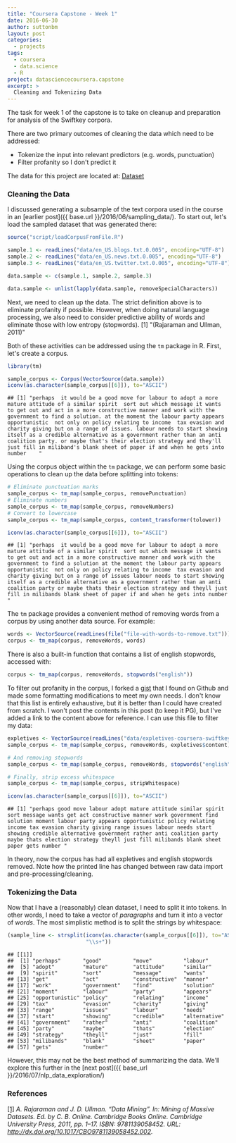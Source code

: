 ```yaml
---
title: "Coursera Capstone - Week 1"
date: 2016-06-30
author: suttonbm
layout: post
categories:
  - projects
tags:
  - coursera
  - data.science
  - R
project: datasciencecoursera.capstone
excerpt: >
  Cleaning and Tokenizing Data
---
```




The task for week 1 of the capstone is to take on cleanup and preparation for analysis of the Swiftkey corpora.

There are two primary outcomes of cleaning the data which need to be addressed:

 * Tokenize the input into relevant predictors (e.g. words, punctuation)
 * Filter profanity so I don't predict it

The data for this project are located at: [Dataset](https://d396qusza40orc.cloudfront.net/dsscapstone/dataset/Coursera-SwiftKey.zip)

### Cleaning the Data

I discussed generating a subsample of the text corpora used in the course in an [earlier post]({{ base.url }}/2016/06/sampling_data/). To start out, let's load the sampled dataset that was generated there:


```r
source("script/loadCorpusFromFile.R")

sample.1 <- readLines("data/en_US.blogs.txt.0.005", encoding="UTF-8")
sample.2 <- readLines("data/en_US.news.txt.0.005", encoding="UTF-8")
sample.3 <- readLines("data/en_US.twitter.txt.0.005", encoding="UTF-8")

data.sample <- c(sample.1, sample.2, sample.3)

data.sample <- unlist(lapply(data.sample, removeSpecialCharacters))
```

Next, we need to clean up the data. The strict definition above is to eliminate profanity if possible.  However, when doing natural language processing, we also need to consider predictive ability of words and eliminate those with low entropy (stopwords).
[1] "(Rajaraman and Ullman, 2011)"

Both of these activities can be addressed using the `tm` package in R.  First, let's create a corpus.


```r
library(tm)

sample_corpus <- Corpus(VectorSource(data.sample))
iconv(as.character(sample_corpus[[6]]), to="ASCII")
```

```
## [1] "perhaps  it would be a good move for labour to adopt a more mature attitude of a similar spirit  sort out which message it wants to get out and act in a more constructive manner and work with the government to find a solution. at the moment the labour party appears opportunistic  not only on policy relating to income  tax evasion and charity giving but on a range of issues. labour needs to start showing itself as a credible alternative as a government rather than an anti coalition party. or maybe that's their election strategy and they'll just fill in miliband's blank sheet of paper if and when he gets into number    "
```

Using the corpus object within the `tm` package, we can perform some basic operations to clean up the data before splitting into tokens:


```r
# Eliminate punctuation marks
sample_corpus <- tm_map(sample_corpus, removePunctuation)
# Eliminate numbers
sample_corpus <- tm_map(sample_corpus, removeNumbers)
# Convert to lowercase
sample_corpus <- tm_map(sample_corpus, content_transformer(tolower))

iconv(as.character(sample_corpus[[6]]), to="ASCII")
```

```
## [1] "perhaps  it would be a good move for labour to adopt a more mature attitude of a similar spirit  sort out which message it wants to get out and act in a more constructive manner and work with the government to find a solution at the moment the labour party appears opportunistic  not only on policy relating to income  tax evasion and charity giving but on a range of issues labour needs to start showing itself as a credible alternative as a government rather than an anti coalition party or maybe thats their election strategy and theyll just fill in milibands blank sheet of paper if and when he gets into number    "
```

The `tm` package provides a convenient method of removing words from a corpus by using another data source.  For example:


```r
words <- VectorSource(readLines(file("file-with-words-to-remove.txt")))
corpus <- tm_map(corpus, removeWords, words)
```

There is also a built-in function that contains a list of english stopwords, accessed with:


```r
corpus <- tm_map(corpus, removeWords, stopwords("english"))
```

To filter out profanity in the corpus, I forked a [gist](https://gist.github.com/suttonbm/8689df95d7ff4d302d60bcbccb21d19d) that I found on Github and made some formatting modifications to meet my own needs.  I don't know that this list is entirely exhaustive, but it is better than I could have created from scratch.  I won't post the contents in this post (to keep it PG), but I've added a link to the content above for reference.  I can use this file to filter my data:


```r
expletives <- VectorSource(readLines("data/expletives-coursera-swiftkey-nlp"))
sample_corpus <- tm_map(sample_corpus, removeWords, expletives$content)

# And removing stopwords
sample_corpus <- tm_map(sample_corpus, removeWords, stopwords("english"))

# Finally, strip excess whitespace
sample_corpus <- tm_map(sample_corpus, stripWhitespace)

iconv(as.character(sample_corpus[[6]]), to="ASCII")
```

```
## [1] "perhaps good move labour adopt mature attitude similar spirit sort message wants get act constructive manner work government find solution moment labour party appears opportunistic policy relating income tax evasion charity giving range issues labour needs start showing credible alternative government rather anti coalition party maybe thats election strategy theyll just fill milibands blank sheet paper gets number "
```

In theory, now the corpus has had all expletives and english stopwords removed. Note how the printed line has changed between raw data import and pre-processing/cleaning.

### Tokenizing the Data

Now that I have a (reasonably) clean dataset, I need to split it into tokens.  In other words, I need to take a vector of *paragraphs* and turn it into a vector of *words*.  The most simplistic method is to split the strings by whitespace:


```r
(sample_line <- strsplit(iconv(as.character(sample_corpus[[6]]), to="ASCII"),
                         "\\s+"))
```

```
## [[1]]
##  [1] "perhaps"       "good"          "move"          "labour"       
##  [5] "adopt"         "mature"        "attitude"      "similar"      
##  [9] "spirit"        "sort"          "message"       "wants"        
## [13] "get"           "act"           "constructive"  "manner"       
## [17] "work"          "government"    "find"          "solution"     
## [21] "moment"        "labour"        "party"         "appears"      
## [25] "opportunistic" "policy"        "relating"      "income"       
## [29] "tax"           "evasion"       "charity"       "giving"       
## [33] "range"         "issues"        "labour"        "needs"        
## [37] "start"         "showing"       "credible"      "alternative"  
## [41] "government"    "rather"        "anti"          "coalition"    
## [45] "party"         "maybe"         "thats"         "election"     
## [49] "strategy"      "theyll"        "just"          "fill"         
## [53] "milibands"     "blank"         "sheet"         "paper"        
## [57] "gets"          "number"
```

However, this may not be the best method of summarizing the data.  We'll explore this further in the [next post]({{ base_url }}/2016/07/nlp_data_exploration/)

### References
<p><a id='bib-CBO9781139058452A007'></a><a href="#cite-CBO9781139058452A007">[1]</a><cite>
A. Rajaraman and J. D. Ullman.
&ldquo;Data Mining&rdquo;.
In: 
<em>Mining of Massive Datasets</em>.
Ed. by C. B. Online.
Cambridge Books Online.
Cambridge University Press, 2011, pp. 1&ndash;17.
ISBN: 9781139058452.
URL: <a href="http://dx.doi.org/10.1017/CBO9781139058452.002">http://dx.doi.org/10.1017/CBO9781139058452.002</a>.</cite></p>
